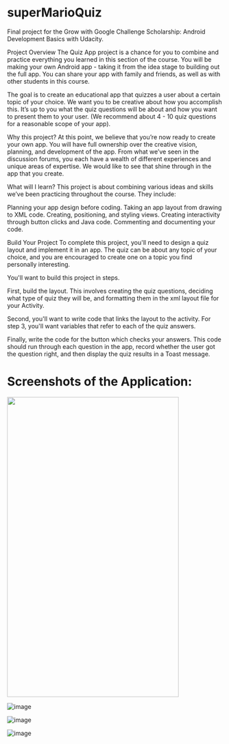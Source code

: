 # superMarioQuiz
Final project for the Grow with Google Challenge Scholarship: Android Development Basics with Udacity.

Project Overview
The Quiz App project is a chance for you to combine and practice everything you learned in this section of the course. You will be making your own Android app - taking it from the idea stage to building out the full app. You can share your app with family and friends, as well as with other students in this course.

The goal is to create an educational app that quizzes a user about a certain topic of your choice. We want you to be creative about how you accomplish this. It’s up to you what the quiz questions will be about and how you want to present them to your user. (We recommend about 4 - 10 quiz questions for a reasonable scope of your app).

Why this project?
At this point, we believe that you’re now ready to create your own app. You will have full ownership over the creative vision, planning, and development of the app. From what we’ve seen in the discussion forums, you each have a wealth of different experiences and unique areas of expertise. We would like to see that shine through in the app that you create.

What will I learn?
This project is about combining various ideas and skills we’ve been practicing throughout the course. They include:

Planning your app design before coding.
Taking an app layout from drawing to XML code.
Creating, positioning, and styling views.
Creating interactivity through button clicks and Java code.
Commenting and documenting your code.

Build Your Project
To complete this project, you'll need to design a quiz layout and implement it in an app. The quiz can be about any topic of your choice, and you are encouraged to create one on a topic you find personally interesting.

You'll want to build this project in steps.

First, build the layout. This involves creating the quiz questions, deciding what type of quiz they will be, and formatting them in the xml layout file for your Activity.

Second, you'll want to write code that links the layout to the activity. For step 3, you'll want variables that refer to each of the quiz answers.

Finally, write the code for the button which checks your answers. This code should run through each question in the app, record whether the user got the question right, and then display the quiz results in a Toast message.

# Screenshots of the Application:

<!-- ![image](https://user-images.githubusercontent.com/25850024/38763991-04d726ac-3f64-11e8-8169-1f7ae5afa47c.png) -->
<img src="https://user-images.githubusercontent.com/25850024/38763991-04d726ac-3f64-11e8-8169-1f7ae5afa47c.png" width="400" height="700"/>

![image](https://user-images.githubusercontent.com/25850024/38763998-1985ee4e-3f64-11e8-9f73-ed794c4cf07a.png)

![image](https://user-images.githubusercontent.com/25850024/38763999-24437c66-3f64-11e8-89aa-90abba74abd6.png)

![image](https://user-images.githubusercontent.com/25850024/38764002-2c6fb9ae-3f64-11e8-943c-aa1339951dd0.png)
